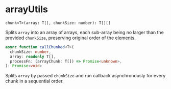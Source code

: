 # arrayUtils

`chunk<T>(array: T[], chunkSize: number): T[][]`

Splits `array` into an array of arrays, each sub-array being no larger than the provided `chunkSize`,
preserving original order of the elements.

```typescript
async function callChunked<T>(
  chunkSize: number,
  array: readonly T[],
  processFn: (arrayChunk: T[]) => Promise<unknown>,
): Promise<void>
```

Splits `array` by passed `chunkSize` and run callback asynchronously for every chunk in a sequential order.
